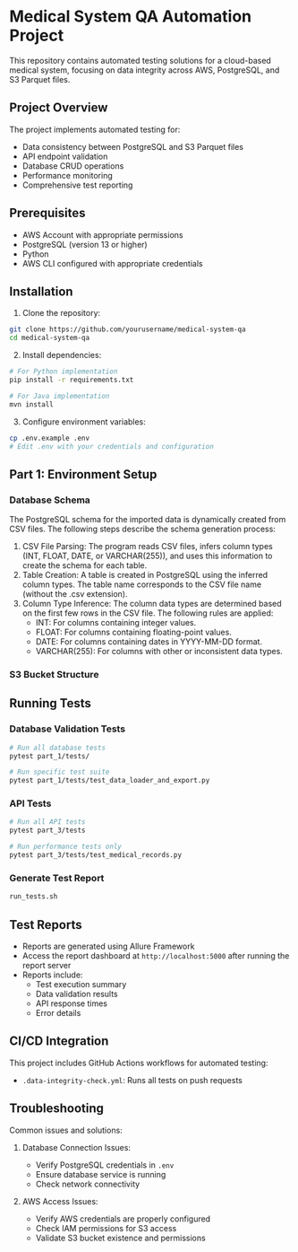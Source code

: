 # Medical System QA Automation Project

This repository contains automated testing solutions for a cloud-based medical system, focusing on data integrity across AWS, PostgreSQL, and S3 Parquet files.

## Project Overview

The project implements automated testing for:
- Data consistency between PostgreSQL and S3 Parquet files
- API endpoint validation
- Database CRUD operations
- Performance monitoring
- Comprehensive test reporting

## Prerequisites

- AWS Account with appropriate permissions
- PostgreSQL (version 13 or higher)
- Python 
- AWS CLI configured with appropriate credentials

## Installation

1. Clone the repository:
```bash
git clone https://github.com/yourusername/medical-system-qa
cd medical-system-qa
```

2. Install dependencies:
```bash
# For Python implementation
pip install -r requirements.txt

# For Java implementation
mvn install
```

3. Configure environment variables:
```bash
cp .env.example .env
# Edit .env with your credentials and configuration
```

## Part 1: Environment Setup

### Database Schema

The PostgreSQL schema for the imported data is dynamically created from CSV files. The following steps describe the schema generation process:
1. CSV File Parsing: The program reads CSV files, infers column types (INT, FLOAT, DATE, or VARCHAR(255)), and uses this information to create the schema for each table.
2. Table Creation: A table is created in PostgreSQL using the inferred column types. The table name corresponds to the CSV file name (without the .csv extension).
3. Column Type Inference: The column data types are determined based on the first few rows in the CSV file. The following rules are applied:
   * INT: For columns containing integer values.
   * FLOAT: For columns containing floating-point values.
   * DATE: For columns containing dates in YYYY-MM-DD format.
   * VARCHAR(255): For columns with other or inconsistent data types.

### S3 Bucket Structure

## Running Tests

### Database Validation Tests
```bash
# Run all database tests
pytest part_1/tests/

# Run specific test suite
pytest part_1/tests/test_data_loader_and_export.py
```

### API Tests
```bash
# Run all API tests
pytest part_3/tests

# Run performance tests only
pytest part_3/tests/test_medical_records.py
```

### Generate Test Report
```bash
run_tests.sh
```

## Test Reports

- Reports are generated using Allure Framework
- Access the report dashboard at `http://localhost:5000` after running the report server
- Reports include:
  - Test execution summary
  - Data validation results
  - API response times
  - Error details

## CI/CD Integration

This project includes GitHub Actions workflows for automated testing:
- `.data-integrity-check.yml`: Runs all tests on push requests

## Troubleshooting

Common issues and solutions:

1. Database Connection Issues:
   - Verify PostgreSQL credentials in `.env`
   - Ensure database service is running
   - Check network connectivity

2. AWS Access Issues:
   - Verify AWS credentials are properly configured
   - Check IAM permissions for S3 access
   - Validate S3 bucket existence and permissions
